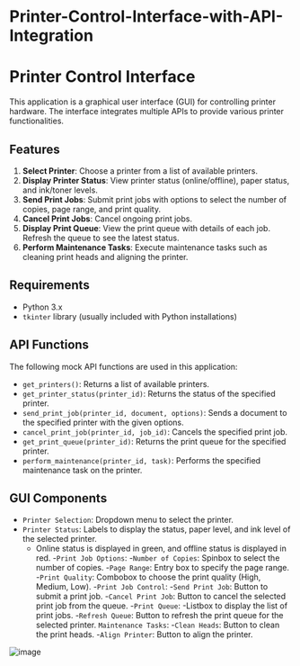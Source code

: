 # Printer-Control-Interface-with-API-Integration

# Printer Control Interface

This application is a graphical user interface (GUI) for controlling printer hardware. The interface integrates multiple APIs to provide various printer functionalities.

## Features

1. **Select Printer**: Choose a printer from a list of available printers.
2. **Display Printer Status**: View printer status (online/offline), paper status, and ink/toner levels.
3. **Send Print Jobs**: Submit print jobs with options to select the number of copies, page range, and print quality.
4. **Cancel Print Jobs**: Cancel ongoing print jobs.
5. **Display Print Queue**: View the print queue with details of each job. Refresh the queue to see the latest status.
6. **Perform Maintenance Tasks**: Execute maintenance tasks such as cleaning print heads and aligning the printer.

## Requirements

- Python 3.x
- `tkinter` library (usually included with Python installations)

## API Functions

The following mock API functions are used in this application:

- `get_printers()`: Returns a list of available printers.
- `get_printer_status(printer_id)`: Returns the status of the specified printer.
- `send_print_job(printer_id, document, options)`: Sends a document to the specified printer with the given options.
- `cancel_print_job(printer_id, job_id)`: Cancels the specified print job.
- `get_print_queue(printer_id)`: Returns the print queue for the specified printer.
- `perform_maintenance(printer_id, task)`: Performs the specified maintenance task on the printer.



## GUI Components

  - `Printer Selection`: Dropdown menu to select the printer.
  - `Printer Status`: Labels to display the status, paper level, and ink level of the 
  selected printer.
    - Online status is displayed in green, and offline status is displayed in red.
  -`Print Job Options`:
    -`Number of Copies`: Spinbox to select the number of copies.
    -`Page Range`: Entry box to specify the page range.
    -`Print Quality`: Combobox to choose the print quality (High, Medium, Low).
  -`Print Job Control`:
    -`Send Print Job`: Button to submit a print job.
    -`Cancel Print Job`: Button to cancel the selected print job from the queue.
  -`Print Queue`:
   -Listbox to display the list of print jobs.
   -`Refresh Queue`: Button to refresh the print queue for the selected printer.
`Maintenance Tasks`:
  -`Clean Heads`: Button to clean the print heads.
  -`Align Printer`: Button to align the printer.
  
![image](https://github.com/ananyanegi999/Printer-Control-Interface-with-API-Integration/assets/117085932/89bdc048-b270-47da-9ce7-2b9125be6a32)


